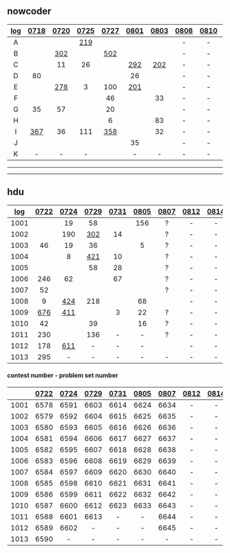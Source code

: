 ## nowcoder

| [log](https://docs.qq.com/sheet/DWW9aU2VObHV2a2ph?preview_token=&tab=BB08J2&coord=A1A0A0) | [0718](https://ac.nowcoder.com/acm/contest/881#countdown) | [0720](https://ac.nowcoder.com/acm/contest/882#countdown) | [0725](https://ac.nowcoder.com/acm/contest/883#countdown) | [0727](https://ac.nowcoder.com/acm/contest/884#countdown) | [0801](https://ac.nowcoder.com/acm/contest/885#countdown) | [0803](https://ac.nowcoder.com/acm/contest/886#countdown) | [0808](https://ac.nowcoder.com/acm/contest/887#countdown) | [0810](https://ac.nowcoder.com/acm/contest/888#countdown) | [0815](https://ac.nowcoder.com/acm/contest/889#countdown) | [0817](https://ac.nowcoder.com/acm/contest/890#countdown) |
| :----------------------------------------------------------: | :-------------------------------------------------------: | :-------------------------------------------------------: | :-------------------------------------------------------: | :-------------------------------------------------------: | :-------------------------------------------------------: | :-------------------------------------------------------: | :-------------------------------------------------------: | :-------------------------------------------------------: | :-------------------------------------------------------: | :-------------------------------------------------------: |
|                              A                               |                                                           |                                                           |     [219](https://ac.nowcoder.com/acm/contest/883/A)      |                                                           |                                                           |                                                           |                             -                             |                             -                             |                             -                             |                             -                             |
|                              B                               |                                                           |     [302](https://ac.nowcoder.com/acm/contest/882/B)      |                                                           |     [502](https://ac.nowcoder.com/acm/contest/884/B)      |                                                           |                                                           |                             -                             |                             -                             |                             -                             |                             -                             |
|                              C                               |                                                           |                            11                             |                            26                             |                                                           |     [292](https://ac.nowcoder.com/acm/contest/885/C)      |     [202](https://ac.nowcoder.com/acm/contest/886/C)      |                             -                             |                             -                             |                             -                             |                             -                             |
|                              D                               |                            80                             |                                                           |                                                           |                                                           |                            26                             |                                                           |                             -                             |                             -                             |                             -                             |                             -                             |
|                              E                               |                                                           |     [278](https://ac.nowcoder.com/acm/contest/882/E)      |                             3                             |                            100                            |     [201](https://ac.nowcoder.com/acm/contest/885/E)      |                                                           |                             -                             |                             -                             |                             -                             |                             -                             |
|                              F                               |                                                           |                                                           |                                                           |                            46                             |                                                           |                            33                             |                             -                             |                             -                             |                             -                             |                             -                             |
|                              G                               |                            35                             |                            57                             |                                                           |                            20                             |                                                           |                                                           |                             -                             |                             -                             |                             -                             |                             -                             |
|                              H                               |                                                           |                                                           |                                                           |                             6                             |                                                           |                            83                             |                             -                             |                             -                             |                             -                             |                             -                             |
|                              I                               |     [367](https://ac.nowcoder.com/acm/contest/881/I)      |                            36                             |                            111                            |     [358](https://ac.nowcoder.com/acm/contest/884/I)      |                                                           |                            32                             |                             -                             |                             -                             |                             -                             |                             -                             |
|                              J                               |                                                           |                                                           |                                                           |                                                           |                            35                             |                                                           |                             -                             |                             -                             |                             -                             |                             -                             |
|                              K                               |                             -                             |                             -                             |                             -                             |                                                           |                             -                             |                             -                             |                             -                             |                             -                             |                             -                             |                             -                             |

---

---

## hdu

| [log](https://docs.qq.com/sheet/DWW9aU2VObHV2a2ph?preview_token=&tab=BB08J2&coord=A1A0A0) | [0722](http://acm.hdu.edu.cn/search.php?field=problem&key=2019+Multi-University+Training+Contest+1&source=1&searchmode=source) | [0724](http://acm.hdu.edu.cn/search.php?field=problem&key=2019+Multi-University+Training+Contest+2&source=1&searchmode=source) | [0729](http://acm.hdu.edu.cn/search.php?field=problem&key=2019+Multi-University+Training+Contest+3&source=1&searchmode=source) | [0731](http://acm.hdu.edu.cn/search.php?field=problem&key=2019+Multi-University+Training+Contest+4&source=1&searchmode=source) | [0805](http://acm.hdu.edu.cn/search.php?field=problem&key=2019+Multi-University+Training+Contest+5&source=1&searchmode=source) | [0807](http://acm.hdu.edu.cn/search.php?field=problem&key=2019+Multi-University+Training+Contest+6&source=1&searchmode=source) | [0812](http://acm.hdu.edu.cn/search.php?field=problem&key=2019+Multi-University+Training+Contest+7&source=1&searchmode=source) | [0814](http://acm.hdu.edu.cn/search.php?field=problem&key=2019+Multi-University+Training+Contest+8&source=1&searchmode=source) | [0819](http://acm.hdu.edu.cn/search.php?field=problem&key=2019+Multi-University+Training+Contest+9&source=1&searchmode=source) | [0821](http://acm.hdu.edu.cn/search.php?field=problem&key=2019+Multi-University+Training+Contest+10&source=1&searchmode=source) |
| :----------------------------------------------------------: | :----------------------------------------------------------: | :----------------------------------------------------------: | :----------------------------------------------------------: | :----------------------------------------------------------: | :----------------------------------------------------------: | :----------------------------------------------------------: | :----------------------------------------------------------: | :----------------------------------------------------------: | :----------------------------------------------------------: | :----------------------------------------------------------: |
|                             1001                             |                                                              |                              19                              |                              58                              |                                                              |                             156                              |                              ?                               |                              -                               |                              -                               |                              -                               |                              -                               |
|                             1002                             |                                                              |                             190                              |    [302](http://acm.hdu.edu.cn/showproblem.php?pid=6604)     |                              14                              |                                                              |                              ?                               |                              -                               |                              -                               |                              -                               |                              -                               |
|                             1003                             |                              46                              |                              19                              |                              36                              |                                                              |                              5                               |                              ?                               |                              -                               |                              -                               |                              -                               |                              -                               |
|                             1004                             |                                                              |                              8                               |    [421](http://acm.hdu.edu.cn/showproblem.php?pid=6606)     |                              10                              |                                                              |                              ?                               |                              -                               |                              -                               |                              -                               |                              -                               |
|                             1005                             |                                                              |                                                              |                              58                              |                              28                              |                                                              |                              ?                               |                              -                               |                              -                               |                              -                               |                              -                               |
|                             1006                             |                             246                              |                              62                              |                                                              |                              67                              |                                                              |                              ?                               |                              -                               |                              -                               |                              -                               |                              -                               |
|                             1007                             |                              52                              |                                                              |                                                              |                                                              |                                                              |                              ?                               |                              -                               |                              -                               |                              -                               |                              -                               |
|                             1008                             |                              9                               |    [424](http://acm.hdu.edu.cn/showproblem.php?pid=6598)     |                             218                              |                                                              |                              68                              |                                                              |                              -                               |                              -                               |                              -                               |                              -                               |
|                             1009                             |    [676](http://acm.hdu.edu.cn/showproblem.php?pid=6586)     |    [411](http://acm.hdu.edu.cn/showproblem.php?pid=6599)     |                                                              |                              3                               |                              22                              |                              ?                               |                              -                               |                              -                               |                              -                               |                              -                               |
|                             1010                             |                              42                              |                                                              |                              39                              |                                                              |                              16                              |                              ?                               |                              -                               |                              -                               |                              -                               |                              -                               |
|                             1011                             |                             230                              |                                                              |                             136                              |                              -                               |                              -                               |                              ?                               |                              -                               |                              -                               |                              -                               |                              -                               |
|                             1012                             |                             178                              |    [611](http://acm.hdu.edu.cn/showproblem.php?pid=6602)     |                              -                               |                              -                               |                              -                               |                                                              |                              -                               |                              -                               |                              -                               |                              -                               |
|                             1013                             |                             295                              |                              -                               |                              -                               |                              -                               |                              -                               |                              -                               |                              -                               |                              -                               |                              -                               |                              -                               |

#### contest number - problem set number

|  | [0722](http://acm.hdu.edu.cn/search.php?field=problem&key=2019+Multi-University+Training+Contest+1&source=1&searchmode=source) | [0724](http://acm.hdu.edu.cn/search.php?field=problem&key=2019+Multi-University+Training+Contest+2&source=1&searchmode=source) | [0729](http://acm.hdu.edu.cn/search.php?field=problem&key=2019+Multi-University+Training+Contest+3&source=1&searchmode=source) | [0731](http://acm.hdu.edu.cn/search.php?field=problem&key=2019+Multi-University+Training+Contest+4&source=1&searchmode=source) | [0805](http://acm.hdu.edu.cn/search.php?field=problem&key=2019+Multi-University+Training+Contest+5&source=1&searchmode=source) | [0807](http://acm.hdu.edu.cn/search.php?field=problem&key=2019+Multi-University+Training+Contest+6&source=1&searchmode=source) | [0812](http://acm.hdu.edu.cn/search.php?field=problem&key=2019+Multi-University+Training+Contest+7&source=1&searchmode=source) | [0814](http://acm.hdu.edu.cn/search.php?field=problem&key=2019+Multi-University+Training+Contest+8&source=1&searchmode=source) | [0819](http://acm.hdu.edu.cn/search.php?field=problem&key=2019+Multi-University+Training+Contest+9&source=1&searchmode=source) | [0821](http://acm.hdu.edu.cn/search.php?field=problem&key=2019+Multi-University+Training+Contest+10&source=1&searchmode=source) |
| :--: | :-----: | :-----: | :-----: | :-----: | :--: | :--: | :--: | :--: | :--: | :--: |
| 1001 | 6578 | 6591 | 6603 | 6614 | 6624 | 6634 | - | - | - | - |
| 1002 | 6579 | 6592 | 6604 | 6615 | 6625 | 6635 | - | - | - | - |
| 1003 | 6580 | 6593 | 6605 | 6616 | 6626 | 6636 | - | - | - | - |
| 1004 | 6581 | 6594 | 6606 | 6617 | 6627 | 6637 | - | - | - | - |
| 1005 | 6582 | 6595 | 6607 | 6618 | 6628 | 6638 | - | - | - | - |
| 1006 | 6583 | 6596 | 6608 | 6619 | 6629 | 6639 | - | - | - | - |
| 1007 | 6584 | 6597 | 6609 | 6620 | 6630 | 6640 | - | - | - | - |
| 1008 | 6585 | 6598 | 6610 | 6621 | 6631 | 6641 | - | - | - | - |
| 1009 | 6586 | 6599 | 6611 | 6622 | 6632 | 6642 | - | - | - | - |
| 1010 | 6587 | 6600 | 6612 | 6623 | 6633 | 6643 | - | - | - | - |
| 1011 | 6588 | 6601 | 6613 |    -    | - | 6644 | - | - | - | - |
| 1012 | 6589 | 6602 |    -    |    -    | - | 6645 | - | - | - | - |
| 1013 | 6590 |    -    |    -    |    -    | - | - | - | - | - | - |
